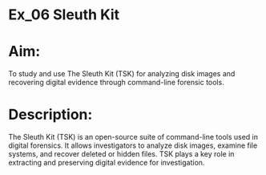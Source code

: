 # Ex_06 Sleuth Kit 

# Aim:
To study and use The Sleuth Kit (TSK) for analyzing disk images and recovering digital evidence through command-line forensic tools.
# Description:
The Sleuth Kit (TSK) is an open-source suite of command-line tools used in digital forensics. It allows investigators to analyze disk images, examine file systems, and recover deleted or hidden files. TSK plays a key role in extracting and preserving digital evidence for investigation.
